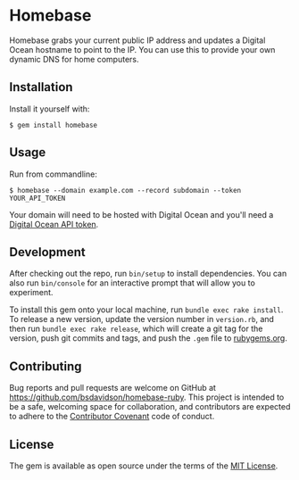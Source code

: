 # Homebase

Homebase grabs your current public IP address and updates a Digital Ocean hostname
to point to the IP.  You can use this to provide your own dynamic DNS for home
computers.

## Installation

Install it yourself with:

    $ gem install homebase

## Usage

Run from commandline:

    $ homebase --domain example.com --record subdomain --token YOUR_API_TOKEN

Your domain will need to be hosted with Digital Ocean and you'll need a
[Digital Ocean API token](https://cloud.digitalocean.com/settings/api/tokens).

## Development

After checking out the repo, run `bin/setup` to install dependencies. You can also run `bin/console` for an interactive prompt that will allow you to experiment.

To install this gem onto your local machine, run `bundle exec rake install`. To release a new version, update the version number in `version.rb`, and then run `bundle exec rake release`, which will create a git tag for the version, push git commits and tags, and push the `.gem` file to [rubygems.org](https://rubygems.org).

## Contributing

Bug reports and pull requests are welcome on GitHub at https://github.com/bsdavidson/homebase-ruby. This project is intended to be a safe, welcoming space for collaboration, and contributors are expected to adhere to the [Contributor Covenant](http://contributor-covenant.org) code of conduct.


## License

The gem is available as open source under the terms of the [MIT License](http://opensource.org/licenses/MIT).

